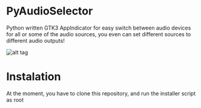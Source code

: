 # PyAudioSelector
Python written GTK3 AppIndicator for easy switch between audio devices for
all or some of the audio sources, you even can set different sources to
different audio outputs!

![alt tag](http://i.imgur.com/jtHG9ic.png)

# Instalation
At the moment, you have to clone this repository, and run the installer script as root
